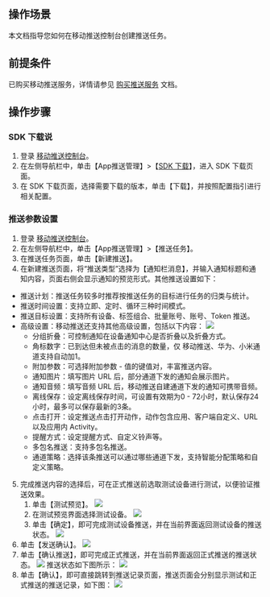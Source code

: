 ## 操作场景
本文档指导您如何在移动推送控制台创建推送任务。

## 前提条件
已购买移动推送服务，详情请参见 [购买推送服务](https://cloud.tencent.com/document/product/548/37242) 文档。

## 操作步骤
### SDK 下载说
1. 登录 [移动推送控制台](https://console.cloud.tencent.com/tpns)。
2. 在左侧导航栏中，单击【App推送管理】>【[SDK 下载](https://console.cloud.tencent.com/tpns/sdkdownload)】，进入 SDK 下载页面。
3. 在 SDK 下载页面，选择需要下载的版本，单击【下载】，并按照配置指引进行相关配置。

### 推送参数设置
1. 登录 [移动推送控制台](https://console.cloud.tencent.com/tpns)。
2. 在左侧导航栏中，单击【App推送管理】>【推送任务】。
3. 在推送任务页面，单击【新建推送】。
4. 在新建推送页面，将“推送类型”选择为【通知栏消息】，并输入通知标题和通知内容，页面右侧会显示通知的预览形式。其他推送设置如下：
 -  推送计划：推送任务较多时推荐按推送任务的目标进行任务的归类与统计。
 -  推送时间设置：支持立即、定时、循环三种时间模式。
 -  推送目标设置：支持所有设备、标签组合、批量账号、账号、Token 推送。
 -  高级设置：移动推送还支持其他高级设置，包括以下内容：
![](https://main.qcloudimg.com/raw/f08fe25ffa6f98dbfc8284210e51771c.png)
    -  分组折叠：可控制通知在设备通知中心是否折叠以及折叠方式。
	  - 角标数字：已到达但未被点击的消息的数量，仅 移动推送、华为、小米通道支持自动加1。
	  -  附加参数：可选择附加参数 - 值的键值对，丰富推送内容。
    -  通知图片：填写图片 URL 后，部分通道下发的通知会展示图片。
	  -  通知音频：填写音频 URL 后，移动推送自建通道下发的通知可携带音频。
    -  离线保存：设定离线保存时间，可设置有效期为0 - 72小时，默认保存24小时，最多可以保存最新的3条。
    -  点击打开：设定推送点击打开动作，动作包含应用、客户端自定义、URL 以及应用内 Activity。
    -  提醒方式：设定提醒方式、自定义铃声等。
    -  多包名推送：支持多包名推送。
    -  通道策略：选择该条推送可以通过哪些通道下发，支持智能分配策略和自定义策略。
5. 完成推送内容的选择后，可在正式推送前选取测试设备进行测试，以便验证推送效果。
	1. 单击【测试预览】。
	![](https://main.qcloudimg.com/raw/52f3e001387d609b02ca516ade9de4b8.png)
	2. 在测试预览界面选择测试设备。
	![](https://main.qcloudimg.com/raw/487d9a262a16b53a6ecfe4b3a9c7fd03.png)
	3. 单击【确定】，即可完成测试设备推送，并在当前界面返回测试设备的推送状态。
	![](https://main.qcloudimg.com/raw/ee089f432f0a2c176eec4f529746d2d2.png)
6. 单击【发送确认】。
![](https://main.qcloudimg.com/raw/8f4167558b7f12c8ee3643013e8828aa.png)
7. 单击【确认推送】，即可完成正式推送，并在当前界面返回正式推送的推送状态。
![](https://main.qcloudimg.com/raw/12fbc836860e4e5356ff3856a26aa84c.png)
推送状态如下图所示：
![](https://main.qcloudimg.com/raw/6303c38e09baca92358f8ff12c9a416d.png)
8. 单击【确认】，即可直接跳转到推送记录页面，推送页面会分别显示测试和正式推送的推送记录，如下图：
![](https://main.qcloudimg.com/raw/6fa760f9d074b8cfda960b0fcf3a64d2.png)

